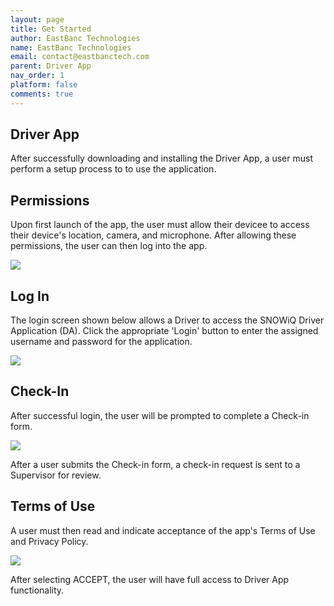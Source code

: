 ```yaml
---
layout: page
title: Get Started
author: EastBanc Technologies
name: EastBanc Technologies
email: contact@eastbanctech.com
parent: Driver App
nav_order: 1
platform: false
comments: true
---
```

## Driver App
After successfully downloading and installing the Driver App, a user must perform a setup process to to use the application.

## Permissions

Upon first launch of the app, the user must allow their devicee to access their device's location, camera, and microphone. After allowing these permissions, the user can then log into the app.

<img src="images/driver/da-installing-drivers-app/da-permissions.png" class="ios width-sm" data-lightbox="1" />

## Log In

The login screen shown below allows a Driver to access the SNOWiQ Driver Application (DA). Click the appropriate 'Login' button to enter the assigned username and password for the application.

<img src="images/driver/da-installing-drivers-app/da-login.png" class="ios width-sm" data-lightbox="2" />

## Check-In

After successful login, the user will be prompted to complete a Check-in form.

<img src="images/driver/da-installing-drivers-app/da-checkin.png" class="ios width-sm" data-lightbox="3" />

After a user submits the Check-in form, a check-in request is sent to a Supervisor for review.

## Terms of Use

A user must then read and indicate acceptance of the app's Terms of Use and Privacy Policy.

<img src="images/driver/da-installing-drivers-app/da-terms-of-use.png" class="ios width-sm" data-lightbox="3" />

After selecting ACCEPT, the user will have full access to Driver App functionality.
